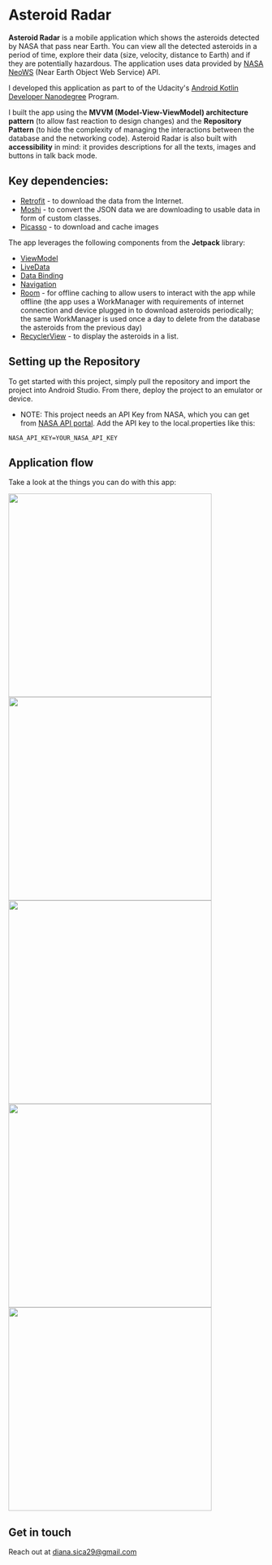 # Asteroid Radar

**Asteroid Radar** is a mobile application which shows the asteroids detected by NASA that pass near Earth. You can view all the detected asteroids in a period of time, explore their data (size, velocity, distance to Earth) and if they are potentially hazardous. The application uses data provided by [NASA NeoWS](https://api.nasa.gov/) (Near Earth Object Web Service) API.

I developed this application as part to of the Udacity's [Android Kotlin Developer Nanodegree](https://www.udacity.com/course/android-kotlin-developer-nanodegree--nd940) Program.

I built the app using the **MVVM (Model-View-ViewModel) architecture pattern** (to allow fast reaction to design changes) and the **Repository Pattern** (to hide the complexity of managing the interactions between the database and the networking code).
Asteroid Radar is also built with **accessibility** in mind: it provides descriptions for all the texts, images and buttons in talk back mode.

## Key dependencies:

* [Retrofit](https://square.github.io/retrofit/) - to download the data from the Internet.
* [Moshi](https://github.com/square/moshi) - to convert the JSON data we are downloading to usable data in form of custom classes.
* [Picasso](https://square.github.io/picasso/) - to download and cache images

The app leverages the following components from the **Jetpack** library:

* [ViewModel](https://developer.android.com/topic/libraries/architecture/viewmodel)
* [LiveData](https://developer.android.com/topic/libraries/architecture/livedata)
* [Data Binding](https://developer.android.com/topic/libraries/data-binding/)
* [Navigation](https://developer.android.com/topic/libraries/architecture/navigation/)
* [Room](https://developer.android.com/training/data-storage/room) - for offline caching to allow users to interact with the app while offline (the app uses a WorkManager with requirements of internet connection and device plugged in to download asteroids periodically; the same WorkManager is used once a day to delete from the database the asteroids from the previous day)
* [RecyclerView](https://developer.android.com/guide/topics/ui/layout/recyclerview) - to display the asteroids in a list.

## Setting up the Repository

To get started with this project, simply pull the repository and import the project into Android Studio. From there, deploy the project to an emulator or device. 

* NOTE: This project needs an API Key from NASA, which you can get from [NASA API portal](https://api.nasa.gov/). Add the API key to the local.properties like this:
```properties
NASA_API_KEY=YOUR_NASA_API_KEY
```

## Application flow
Take a look at the things you can do with this app:

<img src="screenshots/s_1.png" width="400px"/>
<img src="screenshots/s_1_1.png" width="400px"/>
<img src="screenshots/s_2.png" width="400px"/>
<img src="screenshots/s_3.png" width="400px"/>
<img src="screenshots/s_4.png" width="400px"/>

## Get in touch
Reach out at [diana.sica29@gmail.com](mailto:diana.sica29@gmail.com)
